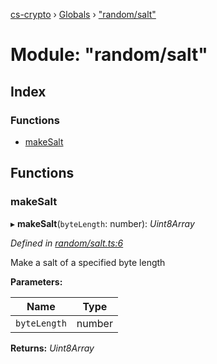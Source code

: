 [cs-crypto](../README.md) › [Globals](../globals.md) › ["random/salt"](_random_salt_.md)

# Module: "random/salt"

## Index

### Functions

* [makeSalt](_random_salt_.md#makesalt)

## Functions

###  makeSalt

▸ **makeSalt**(`byteLength`: number): *Uint8Array*

*Defined in [random/salt.ts:6](https://github.com/very-amused/CS-crypto/blob/bc149ec/src/random/salt.ts#L6)*

Make a salt of a specified byte length

**Parameters:**

Name | Type |
------ | ------ |
`byteLength` | number |

**Returns:** *Uint8Array*
